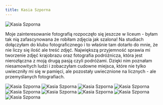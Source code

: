 ```yaml
---
title: Kasia Szporna
---
```


![Kasia Szporna ](assets/img/members/member-6/img1.jpg)

<p class="blurb">
Moje zainteresowanie fotografią rozpoczęło się jeszcze w liceum - byłam tak nią zafascynowana że robiłam zdjęcia jak szalona! Na studiach dołączyłam do klubu fotograficznego i to właśnie tam dotarło do mnie,  że nie liczy się ilość ale treść zdjęć. Największą przyjemność sprawia mi tworzenie zdjęć krajobrazu oraz fotografia podróżnicza, która jest nierozłączna z moją drugą pasją czyli podróżami. Dzięki nim poznałam niesamowitych ludzi i zobaczyłam cudowne miejsca, które nie tylko uwieczniły mi się w pamięci,  ale pozostały uwiecznione na licznych - ale przemyślanych fotografiach.
</p>

![Kasia Szporna ](assets/img/members/member-6/img2.jpg)
![Kasia Szporna ](assets/img/members/member-6/img3.jpg)
![Kasia Szporna ](assets/img/members/member-6/img4.jpg)
![Kasia Szporna ](assets/img/members/member-6/img5.jpg)
![Kasia Szporna ](assets/img/members/member-6/img6.jpg)
![Kasia Szporna ](assets/img/members/member-6/img7.jpg)
![Kasia Szporna ](assets/img/members/member-6/img8.jpg)
![Kasia Szporna ](assets/img/members/member-6/img9.jpg)
![Kasia Szporna ](assets/img/members/member-6/img10.jpg)